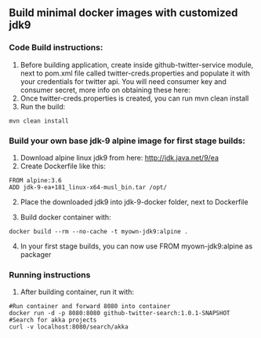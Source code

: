 ## Build minimal docker images with customized jdk9


### Code Build instructions:

1. Before building application, create inside github-twitter-service module, next to pom.xml file called twitter-creds.properties and populate it with your credentials for twitter api. You will need consumer key and consumer secret, more info on obtaining these here:
2. Once twitter-creds.properties is created, you can run mvn clean install
3. Run the build:
```
mvn clean install
```

### Build your own base jdk-9 alpine image for first stage builds:
1. Download alpine linux jdk9 from here: http://jdk.java.net/9/ea
2. Create Dockerfile like this:
```
FROM alpine:3.6
ADD jdk-9-ea+181_linux-x64-musl_bin.tar /opt/
```
2. Place the downloaded jdk9 into jdk-9-docker folder, next to Dockerfile

3. Build docker container with:
 ```
 docker build --rm --no-cache -t myown-jdk9:alpine .
 ```
4. In your first stage builds, you can now use FROM myown-jdk9:alpine as packager


### Running instructions
1. After building container, run it with: 
```
#Run container and forward 8080 into container
docker run -d -p 8080:8080 github-twitter-search:1.0.1-SNAPSHOT
#Search for akka projects
curl -v localhost:8080/search/akka
```


